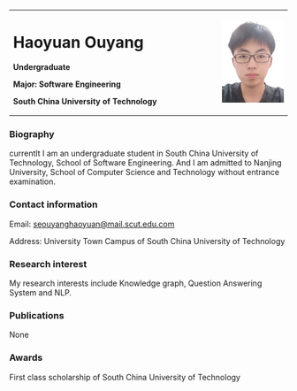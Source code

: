 

<table border="0">
  <tr>
    <td width="75%">
      <h1>Haoyuan Ouyang</h1>
      <p><b>Undergraduate</b></p>
      <p><b>Major: Software Engineering</b></p>
      <p><b>South China University of Technology</b></p>
    </td>
    <td width="25%">
      <img src="/ouyanghaoyuan.jpg" width="100%">      
    </td>
  </tr>
</table>


### Biography
currentlt I am an undergraduate student in South China University of Technology, School of Software Engineering. And I am admitted to Nanjing University, School of Computer Science and Technology without entrance examination.

### Contact information
Email: seouyanghaoyuan@mail.scut.edu.com

Address: University Town Campus of South China University of Technology

### Research interest
My research interests include Knowledge graph, Question Answering System and NLP.

### Publications
None

### Awards
First class scholarship of South China University of Technology
